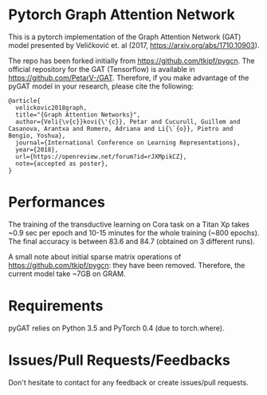 # Pytorch Graph Attention Network

This is a pytorch implementation of the Graph Attention Network (GAT)
model presented by Veličković et. al (2017, https://arxiv.org/abs/1710.10903).

The repo has been forked initially from https://github.com/tkipf/pygcn. The official repository for the GAT (Tensorflow) is available in https://github.com/PetarV-/GAT. Therefore, if you make advantage of the pyGAT model in your research, please cite the following:

```
@article{
  velickovic2018graph,
  title="{Graph Attention Networks}",
  author={Veli{\v{c}}kovi{\'{c}}, Petar and Cucurull, Guillem and Casanova, Arantxa and Romero, Adriana and Li{\`{o}}, Pietro and Bengio, Yoshua},
  journal={International Conference on Learning Representations},
  year={2018},
  url={https://openreview.net/forum?id=rJXMpikCZ},
  note={accepted as poster},
}
```

# Performances

The training of the transductive learning on Cora task on a Titan Xp takes ~0.9 sec per epoch and 10-15 minutes for the whole training (~800 epochs). The final accuracy is between 83.6 and 84.7 (obtained on 3 different runs).

A small note about initial sparse matrix operations of https://github.com/tkipf/pygcn: they have been removed. Therefore, the current model take ~7GB on GRAM.

# Requirements

pyGAT relies on Python 3.5 and PyTorch 0.4 (due to torch.where).

# Issues/Pull Requests/Feedbacks

Don't hesitate to contact for any feedback or create issues/pull requests.
